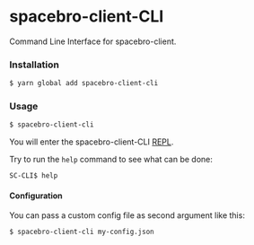 # spacebro-client-CLI

Command Line Interface for spacebro-client.

### Installation

```bash
$ yarn global add spacebro-client-cli
```

### Usage

```bash
$ spacebro-client-cli
```

You will enter the spacebro-client-CLI [REPL](https://en.wikipedia.org/wiki/Read%E2%80%93eval%E2%80%93print_loop).

Try to run the `help` command to see what can be done:
```
SC-CLI$ help
```

#### Configuration

You can pass a custom config file as second argument like this:

```bash
$ spacebro-client-cli my-config.json
```
